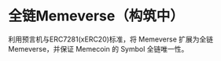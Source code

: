 # 全链Memeverse（构筑中）

利用预言机与ERC7281(xERC20)标准，将 Memeverse 扩展为全链 Memeverse，并保证 Memecoin 的 Symbol 全链唯一性。
